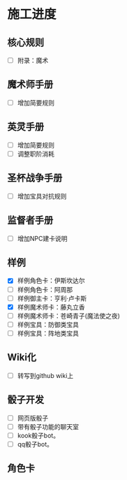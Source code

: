 # 施工进度

## 核心规则

- [ ] 附录：魔术

## 魔术师手册

- [ ] 增加简要规则

## 英灵手册

- [ ] 增加简要规则
- [ ] 调整职阶消耗

## 圣杯战争手册

- [ ] 增加宝具对抗规则

## 监督者手册

- [ ] 增加NPC建卡说明

## 样例

- [x] 样例角色卡：伊斯坎达尔
- [ ] 样例角色卡：阿周那
- [ ] 样例御主卡：亨利·卢卡斯
- [X] 样例魔术师卡：藤丸立香
- [ ] 样例魔术师卡：苍崎青子(魔法使之夜)
- [ ] 样例宝具：防御类宝具
- [ ] 样例宝具：阵地类宝具

## Wiki化

- [ ] 转写到github wiki上

## 骰子开发

- [ ] 网页版骰子
- [ ] 带有骰子功能的聊天室
- [ ] kook骰子bot。
- [ ] qq骰子bot。

## 角色卡

